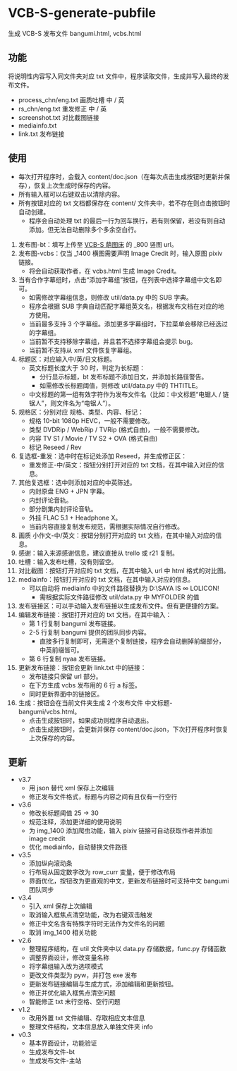 # VCB-S-generate-pubfile
生成 VCB-S 发布文件 bangumi.html, vcbs.html  

## 功能
将说明性内容写入同文件夹对应 txt 文件中，程序读取文件，生成并写入最终的发布文件。  
- process_chn/eng.txt 画质吐槽 中 / 英
- rs_chn/eng.txt 重发修正 中 / 英
- screenshot.txt 对比截图链接
- mediainfo.txt
- link.txt 发布链接

## 使用
- 每次打开程序时，会载入 content/doc.json（在每次点击生成按钮时更新并保存），恢复上次生成时保存的内容。
- 所有输入框可以右键双击以清除内容。
- 所有按钮对应的 txt 文档都保存在 content/ 文件夹中，若不存在则点击按钮时自动创建。
  - 程序会自动处理 txt 的最后一行为回车换行，若有则保留，若没有则自动添加。但无法自动删除多个多余空白行。
1. 发布图-bt：填写上传至 [VCB-S 萌图床](https://img.2222.moe/vcbs) 的 _800 竖图 url。
2. 发布图-vcbs：仅当 _1400 横图需要声明 Image Credit 时，输入原图 pixiv 链接。
   - 将会自动获取作者，在 vcbs.html 生成 Image Credit。
3. 当有合作字幕组时，点击“添加字幕组”按钮，在列表中选择字幕组中文名即可。
   - 如需修改字幕组信息，则修改 util/data.py 中的 SUB 字典。
   - 程序会根据 SUB 字典自动匹配字幕组英文名，根据发布文档在对应的地方使用。
   - 当前最多支持 3 个字幕组。添加更多字幕组时，下拉菜单会移除已经选过的字幕组。
   - 当前暂不支持移除字幕组，并且若不选择字幕组会提示 bug。
   - 当前暂不支持从 xml 文件恢复字幕组。
4. 标题区：对应输入中/英/日文标题。
   - 英文标题长度大于 30 时，判定为长标题：
     - 分行显示标题，bt 发布标题不添加日文，并添加长路径警告。
     - 如需修改长标题阈值，则修改 util/data.py 中的 THTITLE。
   - 中文标题的第一组有效字符作为发布文件名（比如：中文标题“电锯人 / 链锯人”，则文件名为“电锯人”）。
5. 规格区：分别对应 规格、类型、内容、标记：
   - 规格 10-bit 1080p HEVC，一般不需要修改。
   - 类型 DVDRip / WebRip / TVRip (格式自由)，一般不需要修改。
   - 内容 TV S1 / Movie / TV S2 + OVA (格式自由)
   - 标记 Reseed / Rev
6. 复选框-重发：选中时在标记处添加 Reseed，并生成修正区：
   - 重发修正-中/英文：按钮分别打开对应的 txt 文档，在其中输入对应的信息。
7. 其他复选框：选中则添加对应的中英陈述。
   - 内封原盘 ENG + JPN 字幕。
   - 内封评论音轨。
   - 部分剧集内封评论音轨。
   - 外挂 FLAC 5.1 + Headphone X。
   - 当前内容直接复制发布规范，需根据实际情况自行修改。
8. 画质 小作文-中/英文：按钮分别打开对应的 txt 文档，在其中输入对应的信息。
9. 感谢：输入来源感谢信息，建议直接从 trello 或 r21 复制。
10. 吐槽：输入发布吐槽，没有则留空。
11. 对比截图：按钮打开对应的 txt 文档，在其中输入 url 中 html 格式的对比图。
12. mediainfo：按钮打开对应的 txt 文档，在其中输入对应的信息。
    - 可以自动将 mediainfo 中的文件路径替换为 D:\SAYA IS ∞ LOLICON!
      - 需根据实际文件路径修改 util/data.py 中 MYFOLDER 的值
13. 发布链接区：可以手动输入发布链接以生成发布文件。但有更便捷的方案。
14. 编辑发布链接：按钮打开对应的 txt 文档，在其中输入：
    - 第 1 行复制 bangumi 发布链接。
    - 2-5 行复制 bangumi 提供的团队同步内容。
      - 直接多行复制即可，无需逐个复制链接，程序会自动删掉前缀部分，中英前缀皆可。
    - 第 6 行复制 nyaa 发布链接。
15. 更新发布链接：按钮会更新 link.txt 中的链接：
    - 发布链接只保留 url 部分。
    - 在下方生成 vcbs 发布用的 6 行 a 标签。
    - 同时更新界面中的链接区。
16. 生成：按钮会在当前文件夹生成 2 个发布文件 中文标题-bangumi/vcbs.html。
    - 点击生成按钮时，如果成功则程序自动退出。
    - 点击生成按钮时，会更新并保存 content/doc.json，下次打开程序时恢复上次保存的内容。

## 更新
- v3.7
  - 用 json 替代 xml 保存上次编辑
  - 修正发布文件格式，标题与内容之间有且仅有一行空行
- v3.6
  - 修改长标题阈值 25 -> 30
  - 规范注释，添加更详细的使用说明
  - 为 img_1400 添加爬虫功能，输入 pixiv 链接可自动获取作者并添加 image credit
  - 优化 mediainfo，自动替换文件路径
- v3.5
  - 添加纵向滚动条
  - 行布局从固定数字改为 row_curr 变量，便于修改布局
  - 界面优化，按钮改为更直观的中文，更新发布链接时可支持中文 bangumi 团队同步
- v3.4
  - 引入 xml 保存上次编辑
  - 取消输入框焦点清空功能，改为右键双击触发
  - 修正中文名含有特殊字符时无法作为文件名的问题
  - 取消 img_1400 相关功能
- v2.6
  - 整理程序结构，在 util 文件夹中以 data.py 存储数据，func.py 存储函数
  - 调整界面设计，修改变量名称
  - 将字幕组输入改为选项模式
  - 更改文件类型为 pyw，并打包 exe 发布
  - 更新发布链接编辑与生成方式，添加编辑和更新按钮。
  - 修正并优化输入框焦点清空问题
  - 智能修正 txt 末行空格、空行问题
- v1.2
  - 改用外置 txt 文件编辑、存取相应文本信息
  - 整理文件结构，文本信息放入单独文件夹 info
- v0.3
  - 基本界面设计，功能验证
  - 生成发布文件-bt
  - 生成发布文件-主站
